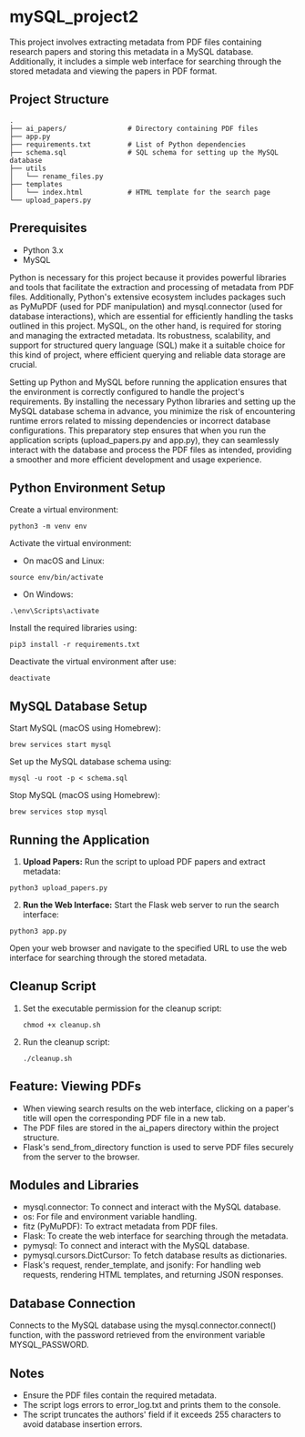 # mySQL_project2
This project involves extracting metadata from PDF files containing research papers and storing this metadata in a MySQL database. Additionally, it includes a simple web interface for searching through the stored metadata and viewing the papers in PDF format.

## Project Structure
```
.
├── ai_papers/               # Directory containing PDF files
├── app.py
├── requirements.txt         # List of Python dependencies
├── schema.sql               # SQL schema for setting up the MySQL database
├── utils
│   └── rename_files.py
├── templates
│   └── index.html           # HTML template for the search page
└── upload_papers.py
```
## Prerequisites
- Python 3.x
- MySQL

Python is necessary for this project because it provides powerful libraries and tools that facilitate the extraction and processing of metadata from PDF files. Additionally, Python's extensive ecosystem includes packages such as PyMuPDF (used for PDF manipulation) and mysql.connector (used for database interactions), which are essential for efficiently handling the tasks outlined in this project. MySQL, on the other hand, is required for storing and managing the extracted metadata. Its robustness, scalability, and support for structured query language (SQL) make it a suitable choice for this kind of project, where efficient querying and reliable data storage are crucial.

Setting up Python and MySQL before running the application ensures that the environment is correctly configured to handle the project's requirements. By installing the necessary Python libraries and setting up the MySQL database schema in advance, you minimize the risk of encountering runtime errors related to missing dependencies or incorrect database configurations. This preparatory step ensures that when you run the application scripts (upload_papers.py and app.py), they can seamlessly interact with the database and process the PDF files as intended, providing a smoother and more efficient development and usage experience.

## Python Environment Setup
Create a virtual environment:
```
python3 -m venv env
```
Activate the virtual environment:

- On macOS and Linux:
```
source env/bin/activate
```
- On Windows:
```
.\env\Scripts\activate
```
Install the required libraries using:
```
pip3 install -r requirements.txt
```
Deactivate the virtual environment after use:
```
deactivate
```
## MySQL Database Setup
Start MySQL (macOS using Homebrew):
```
brew services start mysql
```
Set up the MySQL database schema using:
```
mysql -u root -p < schema.sql
```
Stop MySQL (macOS using Homebrew):
```
brew services stop mysql
```
## Running the Application
1. **Upload Papers:** Run the script to upload PDF papers and extract metadata:
```
python3 upload_papers.py
```
2. **Run the Web Interface:** Start the Flask web server to run the search interface:
```
python3 app.py
```
Open your web browser and navigate to the specified URL to use the web interface for searching through the stored metadata.
## Cleanup Script

1. Set the executable permission for the cleanup script:
    ```
    chmod +x cleanup.sh
    ```

2. Run the cleanup script:
    ```
    ./cleanup.sh
    ```
## Feature: Viewing PDFs
- When viewing search results on the web interface, clicking on a paper's title will open the corresponding PDF file in a new tab.
- The PDF files are stored in the ai_papers directory within the project structure.
- Flask's send_from_directory function is used to serve PDF files securely from the server to the browser.
## Modules and Libraries
* mysql.connector: To connect and interact with the MySQL database.
* os: For file and environment variable handling.
* fitz (PyMuPDF): To extract metadata from PDF files.
* Flask: To create the web interface for searching through the metadata.
* pymysql: To connect and interact with the MySQL database.
* pymysql.cursors.DictCursor: To fetch database results as dictionaries.
* Flask's request, render_template, and jsonify: For handling web requests, rendering HTML templates, and returning JSON responses.

## Database Connection
Connects to the MySQL database using the mysql.connector.connect() function, with the password retrieved from the environment variable MYSQL_PASSWORD.

## Notes
- Ensure the PDF files contain the required metadata.
- The script logs errors to error_log.txt and prints them to the console.
- The script truncates the authors' field if it exceeds 255 characters to avoid database insertion errors.

